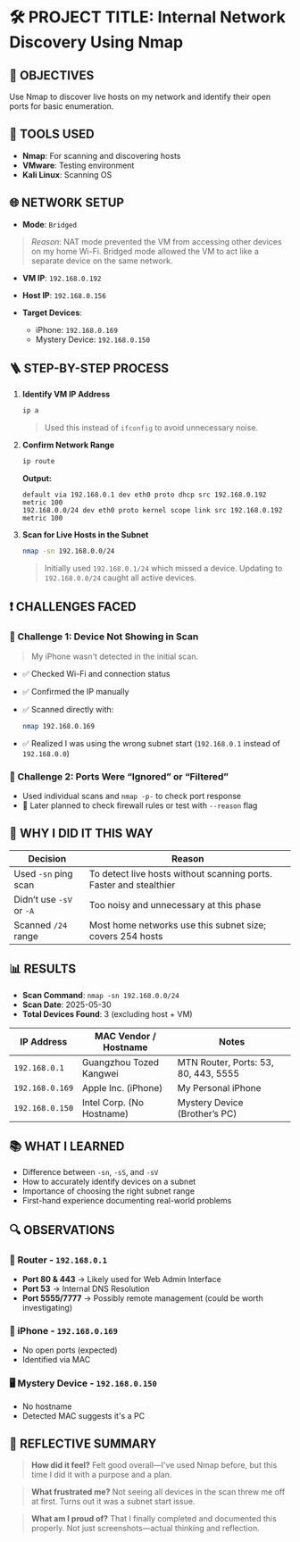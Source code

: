 # 🛠️ PROJECT TITLE: **Internal Network Discovery Using Nmap**


## 🎯 OBJECTIVES

Use Nmap to discover live hosts on my network and identify their open ports for basic enumeration.



## 🧰 TOOLS USED

* **Nmap**: For scanning and discovering hosts
* **VMware**: Testing environment
* **Kali Linux**: Scanning OS



## 🌐 NETWORK SETUP

* **Mode**: `Bridged`

> *Reason*: NAT mode prevented the VM from accessing other devices on my home Wi-Fi. Bridged mode allowed the VM to act like a separate device on the same network.

* **VM IP**: `192.168.0.192`
* **Host IP**: `192.168.0.156`
* **Target Devices**:

  * iPhone: `192.168.0.169`
  * Mystery Device: `192.168.0.150`



## 🪜 STEP-BY-STEP PROCESS

1. **Identify VM IP Address**

   ```bash
   ip a
   ```

   > Used this instead of `ifconfig` to avoid unnecessary noise.

2. **Confirm Network Range**

   ```bash
   ip route
   ```

   **Output:**

   ```
   default via 192.168.0.1 dev eth0 proto dhcp src 192.168.0.192 metric 100
   192.168.0.0/24 dev eth0 proto kernel scope link src 192.168.0.192 metric 100
   ```

3. **Scan for Live Hosts in the Subnet**

   ```bash
   nmap -sn 192.168.0.0/24
   ```

   > Initially used `192.168.0.1/24` which missed a device. Updating to `192.168.0.0/24` caught all active devices.



## ❗ CHALLENGES FACED

### 🧩 Challenge 1: Device Not Showing in Scan

> My iPhone wasn't detected in the initial scan.

* ✅ Checked Wi-Fi and connection status
* ✅ Confirmed the IP manually
* ✅ Scanned directly with:

  ```bash
  nmap 192.168.0.169
  ```
* ✅ Realized I was using the wrong subnet start (`192.168.0.1` instead of `192.168.0.0`)

### 🧱 Challenge 2: Ports Were “Ignored” or “Filtered”

* Used individual scans and `nmap -p-` to check port response
* 🧪 Later planned to check firewall rules or test with `--reason` flag



## 🧠 WHY I DID IT THIS WAY

| Decision                 | Reason                                                             |
| ------------------------ | ------------------------------------------------------------------ |
| Used `-sn` ping scan     | To detect live hosts without scanning ports. Faster and stealthier |
| Didn’t use `-sV` or `-A` | Too noisy and unnecessary at this phase                            |
| Scanned `/24` range      | Most home networks use this subnet size; covers 254 hosts          |



## 📊 RESULTS

* **Scan Command**: `nmap -sn 192.168.0.0/24`
* **Scan Date**: 2025-05-30
* **Total Devices Found**: 3 (excluding host + VM)

| IP Address      | MAC Vendor / Hostname     | Notes                                |
| --------------- | ------------------------- | ------------------------------------ |
| `192.168.0.1`   | Guangzhou Tozed Kangwei   | MTN Router, Ports: 53, 80, 443, 5555 |
| `192.168.0.169` | Apple Inc. (iPhone)       | My Personal iPhone                   |
| `192.168.0.150` | Intel Corp. (No Hostname) | Mystery Device (Brother’s PC)        |



## 📚 WHAT I LEARNED

* Difference between `-sn`, `-sS`, and `-sV`
* How to accurately identify devices on a subnet
* Importance of choosing the right subnet range
* First-hand experience documenting real-world problems



## 🔍 OBSERVATIONS

### 📡 Router - `192.168.0.1`

* **Port 80 & 443** → Likely used for Web Admin Interface
* **Port 53** → Internal DNS Resolution
* **Port 5555/7777** → Possibly remote management (could be worth investigating)

### 📱 iPhone - `192.168.0.169`

* No open ports (expected)
* Identified via MAC

### 🖥️ Mystery Device - `192.168.0.150`

* No hostname
* Detected MAC suggests it's a PC



## 💬 REFLECTIVE SUMMARY

> **How did it feel?**
> Felt good overall—I've used Nmap before, but this time I did it with a purpose and a plan.

> **What frustrated me?**
> Not seeing all devices in the scan threw me off at first. Turns out it was a subnet start issue.

> **What am I proud of?**
> That I finally completed and documented this properly. Not just screenshots—actual thinking and reflection.

